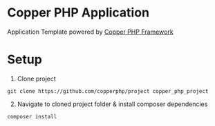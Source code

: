 # Copper PHP Application
Application Template powered by [Copper PHP Framework](https://github.com/therceman/copper)

# Setup
1. Clone project
```
git clone https://github.com/copperphp/project copper_php_project
```
2. Navigate to cloned project folder & install composer dependencies
```
composer install
```

